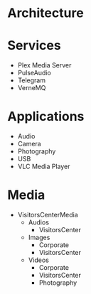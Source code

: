 # Architecture

# Services

- Plex Media Server
- PulseAudio
- Telegram
- VerneMQ

# Applications

- Audio
- Camera
- Photography
- USB
- VLC Media Player

# Media

- VisitorsCenterMedia
  - Audios
    - VisitorsCenter
  - Images
    - Corporate
    - VisitorsCenter
  - Videos
    - Corporate
    - VisitorsCenter
    - Photography